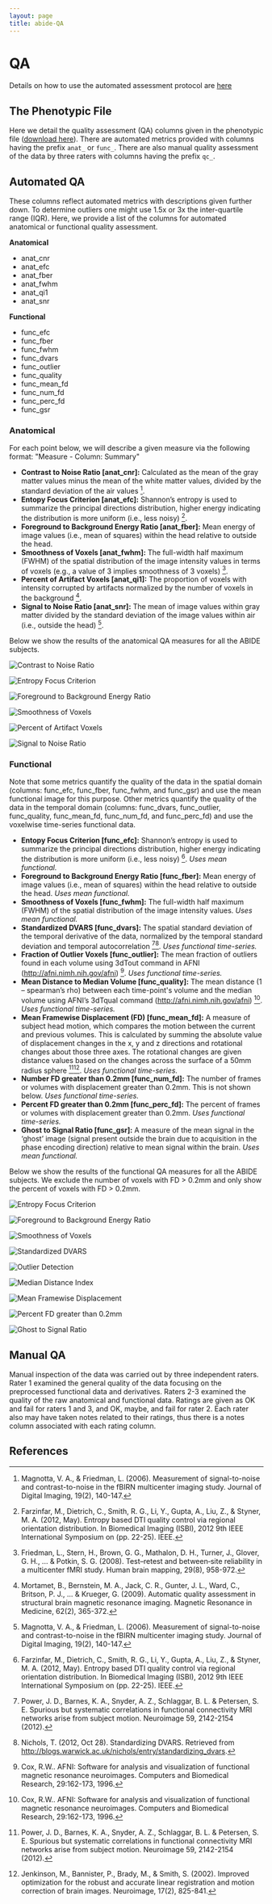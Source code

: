 ```yaml
---
layout: page
title: abide-QA
---
```


# QA

Details on how to use the automated assessment protocol are [here](http://preprocessed-connectomes-project.github.io/quality-assessment-protocol/)


## The Phenotypic File
Here we detail the quality assessment (QA) columns given in the phenotypic file ([download here](https://s3.amazonaws.com/fcp-indi/data/Projects/ABIDE_Initiative/Phenotypic_V1_0b_preprocessed1.csv)). There are automated metrics provided with columns having the prefix `anat_` or `func_`. There are also manual quality assessment of the data by three raters with columns having the prefix `qc_`.


## Automated QA

These columns reflect automated metrics with descriptions given further down. To determine outliers one might use 1.5x or 3x the inter-quartile range (IQR). Here, we provide a list of the columns for automated anatomical or functional quality assessment. 

**Anatomical**

* anat_cnr
* anat_efc
* anat_fber
* anat_fwhm
* anat_qi1
* anat_snr

**Functional**

* func_efc
* func_fber
* func_fwhm
* func_dvars
* func_outlier
* func_quality
* func_mean_fd
* func_num_fd
* func_perc_fd
* func_gsr

### Anatomical

For each point below, we will describe a given measure via the following format: "Measure - Column: Summary"

* **Contrast to Noise Ratio [anat_cnr]:** Calculated as the mean of the gray matter values minus the mean of the white matter values, divided by the standard deviation of the air values [^1].
* **Entopy Focus Criterion [anat_efc]:** Shannon’s entropy is used to summarize the principal directions distribution, higher energy indicating the distribution is more uniform (i.e., less noisy) [^2].
* **Foreground to Background Energy Ratio [anat_fber]:** Mean energy of image values (i.e., mean of squares) within the head relative to outside the head.
* **Smoothness of Voxels [anat_fwhm]:** The full-width half maximum (FWHM) of the spatial distribution of the image intensity values in terms of voxels (e.g., a value of 3 implies smoothness of 3 voxels) [^3].
* **Percent of Artifact Voxels [anat_qi1]:** The proportion of voxels with intensity corrupted by artifacts normalized by the number of voxels in the background [^4].
* **Signal to Noise Ratio [anat_snr]:** The mean of image values within gray matter divided by the standard deviation of the image values within air (i.e., outside the head) [^1].

Below we show the results of the anatomical QA measures for all the ABIDE subjects.

![Contrast to Noise Ratio](abide/images/anat-plot1.png "Contrast to Noise Ratio")

![Entropy Focus Criterion](abide/images/anat-plot2.png "Entropy Focus Criterion")

![Foreground to Background Energy Ratio](abide/images/anat-plot3.png "Foreground to Background Energy Ratio")

![Smoothness of Voxels](abide/images/anat-plot4.png "Smoothness of Voxels")

![Percent of Artifact Voxels](abide/images/anat-plot5.png "Percent of Artifact Voxels")

![Signal to Noise Ratio](abide/images/anat-plot6.png "Signal to Noise Ratio")

### Functional

Note that some metrics quantify the quality of the data in the spatial domain (columns: func_efc, func_fber, func_fwhm, and func_gsr) and use the mean functional image for this purpose. Other metrics quantify the quality of the data in the temporal domain (columns: func_dvars, func_outlier, func_quality, func_mean_fd, func_num_fd, and func_perc_fd) and use the voxelwise time-series functional data.

* **Entopy Focus Criterion [func_efc]:** Shannon’s entropy is used to summarize the principal directions distribution, higher energy indicating the distribution is more uniform (i.e., less noisy) [^2]. _Uses mean functional._
* **Foreground to Background Energy Ratio [func_fber]:** Mean energy of image values (i.e., mean of squares) within the head relative to outside the head. _Uses mean functional._
* **Smoothness of Voxels [func_fwhm]:** The full-width half maximum (FWHM) of the spatial distribution of the image intensity values. _Uses mean functional._
* **Standardized DVARS [func_dvars]:** The spatial standard deviation of the temporal derivative of the data, normalized by the temporal standard deviation and temporal autocorrelation [^5][^6]. _Uses functional time-series._
* **Fraction of Outlier Voxels [func_outlier]:** The mean fraction of outliers found in each volume using 3dTout command in AFNI (http://afni.nimh.nih.gov/afni) [^7]. _Uses functional time-series._
* **Mean Distance to Median Volume [func_quality]:** The mean distance (1 – spearman’s rho) between each time-point's volume and the median volume using AFNI’s 3dTqual command (http://afni.nimh.nih.gov/afni) [^7]. _Uses functional time-series._
* **Mean Framewise Displacement (FD) [func_mean_fd]:** A measure of subject head motion, which compares the motion between the current and previous volumes. This is calculated by summing the absolute value of displacement changes in the x, y and z directions and rotational changes about those three axes. The rotational changes are given distance values based on the changes across the surface of a 50mm radius sphere [^5][^8]. _Uses functional time-series._
* **Number FD greater than 0.2mm [func_num_fd]:** The number of frames or volumes with displacement greater than 0.2mm. This is not shown below. _Uses functional time-series._
* **Percent FD greater than 0.2mm [func_perc_fd]:** The percent of frames or volumes with displacement greater than 0.2mm. _Uses functional time-series._
* **Ghost to Signal Ratio [func_gsr]:** A measure of the mean signal in the ‘ghost’ image (signal present outside the brain due to acquisition in the phase encoding direction) relative to mean signal within the brain. _Uses mean functional._

Below we show the results of the functional QA measures for all the ABIDE subjects. We exclude the number of voxels with FD > 0.2mm and only show the percent of voxels with FD > 0.2mm.

![Entropy Focus Criterion](abide/images/func-spat-plot1.png "Entropy Focus Criterion")

![Foreground to Background Energy Ratio](abide/images/func-spat-plot2.png "Foreground to Background Energy Ratio")

![Smoothness of Voxels](abide/images/func-spat-plot3.png "Smoothness of Voxels")

![Standardized DVARS](abide/images/func-temp-plot1.png "Standardized DVARS")

![Outlier Detection](abide/images/func-temp-plot2.png "Outlier Detection")

![Median Distance Index](abide/images/func-temp-plot3.png "Median Distance Index")

![Mean Framewise Displacement](abide/images/func-temp-plot4.png "Mean Framewise Displacement")

![Percent FD greater than 0.2mm](abide/images/func-temp-plot5.png "Percent FD greater than 0.2mm")

![Ghost to Signal Ratio](abide/images/func-spat-plot4.png "Ghost to Signal Ratio")


## Manual QA

Manual inspection of the data was carried out by three independent raters. Rater 1 examined the general quality of the data focusing on the preprocessed functional data and derivatives. Raters 2-3 examined the quality of the raw anatomical and functional data. Ratings are given as OK and fail for raters 1 and 3, and OK, maybe, and fail for rater 2. Each rater also may have taken notes related to their ratings, thus there is a notes column associated with each rating column.


## References

[^1]: Magnotta, V. A., & Friedman, L. (2006). Measurement of signal-to-noise and contrast-to-noise in the fBIRN multicenter imaging study. Journal of Digital Imaging, 19(2), 140-147.

[^2]: Farzinfar, M., Dietrich, C., Smith, R. G., Li, Y., Gupta, A., Liu, Z., & Styner, M. A. (2012, May). Entropy based DTI quality control via regional orientation distribution. In Biomedical Imaging (ISBI), 2012 9th IEEE International Symposium on (pp. 22-25). IEEE.

[^3]: Friedman, L., Stern, H., Brown, G. G., Mathalon, D. H., Turner, J., Glover, G. H., ... & Potkin, S. G. (2008). Test–retest and between‐site reliability in a multicenter fMRI study. Human brain mapping, 29(8), 958-972.

[^4]: Mortamet, B., Bernstein, M. A., Jack, C. R., Gunter, J. L., Ward, C., Britson, P. J., ... & Krueger, G. (2009). Automatic quality assessment in structural brain magnetic resonance imaging. Magnetic Resonance in Medicine, 62(2), 365-372.

[^5]: Power, J. D., Barnes, K. A., Snyder, A. Z., Schlaggar, B. L. & Petersen, S. E. Spurious but systematic correlations in functional connectivity MRI networks arise from subject motion. Neuroimage 59, 2142-2154 (2012).

[^6]: Nichols, T. (2012, Oct 28). Standardizing DVARS. Retrieved from http://blogs.warwick.ac.uk/nichols/entry/standardizing_dvars.

[^7]: Cox, R.W.. AFNI: Software for analysis and visualization of functional magnetic resonance neuroimages. Computers and Biomedical Research, 29:162-173, 1996.

[^8]: Jenkinson, M., Bannister, P., Brady, M., & Smith, S. (2002). Improved optimization for the robust and accurate linear registration and motion correction of brain images. Neuroimage, 17(2), 825-841.

[^9]: Giannelli, M., Diciotti, S., Tessa, C., & Mascalchi, M. (2010). Characterization of Nyquist ghost in EPI-fMRI acquisition sequences implemented on two clinical 1.5 T MR scanner systems: effect of readout bandwidth and echo spacing. Journal of Applied Clinical Medical Physics, 11(4).
